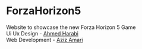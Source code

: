 # ForzaHorizon5
Website to showcase the new Forza Horizon 5 Game             
Ui Ux Design - [Ahmed Harabi](https://www.linkedin.com/in/ahmedharabi/)    
Web Development - [Aziz Amari](https://www.linkedin.com/in/azizamari/)    
